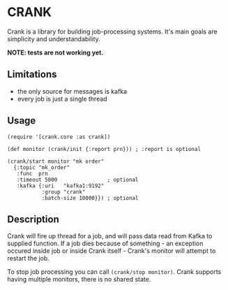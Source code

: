 # CRANK

Crank is a library for building job-processing systems. It's main goals are
simplicity and understandability.

**NOTE: tests are not working yet.**

## Limitations

- the only source for messages is kafka
- every job is just a single thread

## Usage

```
(require '[crank.core :as crank])

(def monitor (crank/init {:report prn})) ; :report is optional

(crank/start monitor "mk order"
  {:topic "mk_order"
   :func  prn
   :timeout 5000                ; optional
   :kafka {:uri   "kafka1:9192"
           :group "crank"
           :batch-size 10000}}) ; optional
```

## Description

Crank will fire up thread for a job, and will pass data read from Kafka to
supplied function. If a job dies because of something - an exception occured
inside job or inside Crank itself - Crank's monitor will attempt to restart the
job.

To stop job processing you can call `(crank/stop monitor)`. Crank supports
having multiple monitors, there is no shared state.
